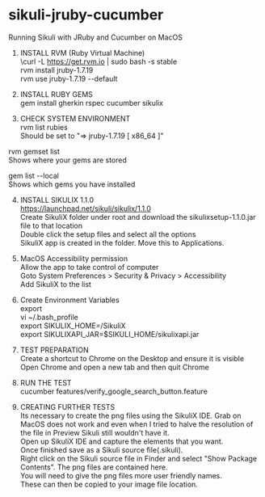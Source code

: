 # sikuli-jruby-cucumber
Running Sikuli with JRuby and Cucumber on MacOS

1) INSTALL RVM (Ruby Virtual Machine)  
\curl -L https://get.rvm.io | sudo bash -s stable  
rvm install jruby-1.7.19  
rvm use jruby-1.7.19 --default  

2) INSTALL RUBY GEMS  
gem install gherkin rspec cucumber sikulix  

3) CHECK SYSTEM ENVIRONMENT  
rvm list rubies  
Should be set to "=> jruby-1.7.19 [ x86_64 ]"  

rvm gemset list  
Shows where your gems are stored  

gem list --local  
Shows which gems you have installed  

4) INSTALL SIKULIX 1.1.0  
https://launchpad.net/sikuli/sikulix/1.1.0  
Create SikuliX folder under root and download the sikulixsetup-1.1.0.jar file to that location  
Double click the setup files and select all the options  
SikuliX app is created in the folder. Move this to Applications.  

5) MacOS Accessibility permission  
Allow the app to take control of computer  
Goto System Preferences > Security & Privacy > Accessibility  
Add SikuliX to the list	  

6) Create Environment Variables  
export  
vi ~/.bash_profile  
export SIKULIX_HOME=/SikuliX  
export SIKULIXAPI_JAR=$SIKULI_HOME/sikulixapi.jar  

7) TEST PREPARATION  
Create a shortcut to Chrome on the Desktop and ensure it is visible  
Open Chrome and open a new tab and then quit Chrome  

8) RUN THE TEST  
cucumber features/verify_google_search_button.feature  

9) CREATING FURTHER TESTS  
Its necessary to create the png files using the SikuliX IDE. Grab on MacOS does not work and even when I tried to halve the resolution of the file in Preview Sikuli still wouldn't have it.  
Open up SikuliX IDE and capture the elements that you want.  
Once finished save as a Sikuli source file(.sikuli).  
Right click on the Sikuli source file in Finder and select "Show Package Contents". The png files are contained here.  
You will need to give the png files more user friendly names.  
These can then be copied to your image file location.  




